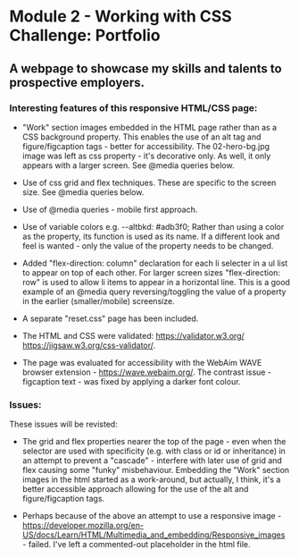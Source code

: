 # Module 2 - Working with CSS Challenge: Portfolio

## A webpage to showcase my skills and talents to prospective employers.

### Interesting features of this responsive HTML/CSS page:

* "Work" section images embedded in the HTML page rather than as a CSS background property. This enables the use of an alt tag and figure/figcaption tags - better for accessibility. The 02-hero-bg.jpg image was left as css property - it's decorative only. As well, it only appears with a larger screen. See @media queries below.

* Use of css grid and flex techniques. These are specific to the screen size.  See @media queries below.

* Use of @media queries - mobile first approach.

* Use of variable colors e.g. --altbkd: #adb3f0; Rather than using a color as the property, its function is used as its name. If a different look and feel is wanted - only the value of the property needs to be changed.

* Added "flex-direction: column" declaration for each li selecter in a ul list to appear on top of each other. For larger screen sizes "flex-direction: row" is used to allow li items to appear in a horizontal line. This is a good example of an @media query reversing/toggling the value of a property in the earlier (smaller/mobile) screensize.

* A separate "reset.css" page has been included.

* The HTML and CSS were validated: https://validator.w3.org/ https://jigsaw.w3.org/css-validator/.

* The page was evaluated for accessibility with the WebAim WAVE browser extension - https://wave.webaim.org/. The contrast issue - figcaption text - was fixed by applying a darker font colour.
  
### Issues:

These issues will be revisted:

* The grid and flex properties nearer the top of the page - even when the selector are used with specificity (e.g. with class or id or inheritance) in an attempt to prevent a "cascade" - interfere with later use of grid and flex causing some "funky" misbehaviour. Embedding the "Work" section images in the html started as a work-around, but actually, I think, it's a better accessible approach allowing for the use of the alt and figure/figcaption tags.
  
* Perhaps because of the above an attempt to use a responsive image - https://developer.mozilla.org/en-US/docs/Learn/HTML/Multimedia_and_embedding/Responsive_images - failed. I've left a commented-out placeholder in the html file.


